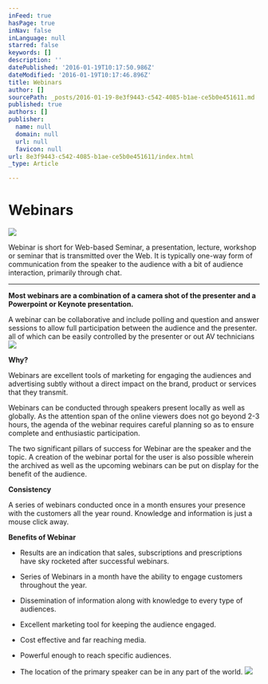 ```yaml
---
inFeed: true
hasPage: true
inNav: false
inLanguage: null
starred: false
keywords: []
description: ''
datePublished: '2016-01-19T10:17:50.986Z'
dateModified: '2016-01-19T10:17:46.896Z'
title: Webinars
author: []
sourcePath: _posts/2016-01-19-8e3f9443-c542-4085-b1ae-ce5b0e451611.md
published: true
authors: []
publisher:
  name: null
  domain: null
  url: null
  favicon: null
url: 8e3f9443-c542-4085-b1ae-ce5b0e451611/index.html
_type: Article

---
```

# Webinars
![](https://the-grid-user-content.s3-us-west-2.amazonaws.com/5dcc805b-b473-4cb5-9588-53522fe08022.JPG)

Webinar is short for
Web-based Seminar, a presentation, lecture, workshop or seminar that is
transmitted over the Web. It is typically one-way form of communication from
the speaker to the audience with a bit of audience interaction, primarily
through chat.

****

**Most webinars are a
combination of a camera shot of the presenter and a Powerpoint or Keynote
presentation.**

A webinar can be
collaborative and include polling and question and answer sessions to allow
full participation between the audience and the presenter. all of which can be
easily controlled by the presenter or out AV technicians
![](https://the-grid-user-content.s3-us-west-2.amazonaws.com/2b72de73-d9ce-4d03-8ea7-5417a695ba84.JPG)

**Why?**

Webinars are excellent
tools of marketing for engaging the audiences and advertising subtly without a
direct impact on the brand, product or services that they transmit.

Webinars can be
conducted through speakers present locally as well as globally. As the
attention span of the online viewers does not go beyond 2-3 hours, the agenda
of the webinar requires careful planning so as to ensure complete and
enthusiastic participation.

The two significant
pillars of success for Webinar are the speaker and the topic. A creation of the
webinar portal for the user is also possible wherein the archived as well as
the upcoming webinars can be put on display for the benefit of the audience.

**Consistency**

A series of webinars
conducted once in a month ensures your presence with the customers all the year
round. Knowledge and information is just a mouse click away.

**Benefits of Webinar**

* Results are an indication that sales,
subscriptions and prescriptions have sky rocketed after successful
webinars.

* Series of Webinars in a month have the
ability to engage customers throughout the year.

* Dissemination of information along with
knowledge to every type of audiences.

* Excellent marketing tool for keeping the
audience engaged.

* Cost effective and far reaching media.

* Powerful enough to reach specific
audiences.

* The location of the primary speaker can be
in any part of the world.
![](https://the-grid-user-content.s3-us-west-2.amazonaws.com/ec294cde-6055-49f5-9768-d79415e9bf19.JPG)